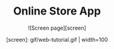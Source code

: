 <div align="center">

# Online Store App

<!-- DESCRIPTION -->

![Screen page][screen] 

[screen]: gif/web-tutorial.gif  | width=100
</div>
